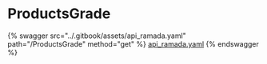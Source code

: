 # ProductsGrade

{% swagger src="../.gitbook/assets/api_ramada.yaml" path="/ProductsGrade" method="get" %}
[api_ramada.yaml](../.gitbook/assets/api_ramada.yaml)
{% endswagger %}
